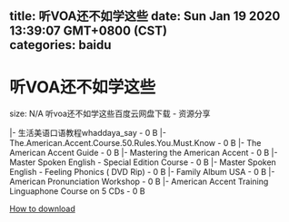 
title: 听VOA还不如学这些
date: Sun Jan 19 2020 13:39:07 GMT+0800 (CST)    
categories: baidu
---

# 听VOA还不如学这些
size: N/A
 听voa还不如学这些百度云网盘下载 - 资源分享
 
|- 生活美语口语教程whaddaya_say - 0 B
|- The.American.Accent.Course.50.Rules.You.Must.Know - 0 B
|- The American Accent Guide - 0 B
|- Mastering the American Accent - 0 B
|- Master Spoken English - Special Edition Course - 0 B
|- Master Spoken English - Feeling Phonics ( DVD Rip) - 0 B
|- Family Album USA - 0 B
|- American Pronunciation Workshop - 0 B
|- American Accent Training Linguaphone Course on 5 CDs - 0 B

[How to download](https://bpcam.bemobtrk.com/go/2ceec3aa-1ca2-46d6-b9ff-aaa5c184517c?jno=2150)